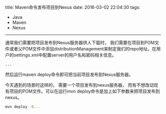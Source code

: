 title: Maven命令发布项目到Nexus
date: 2016-03-02 22:04:30
tags:
- Java
- Maven
- Nexus
---

通常我们需要把项目发布到Nexus服务器供人下载时， 我们需要在项目到POM文件或者父POM文件中添加distributionManagement来制定我们的repo地址。在用户的settings.xml中配置server的用户名和密码相关信息。
``` xml
...
```
然后运行maven deploy命令即可把当前项目发布到Nexus服务器。

今天遇到的场景时这样的， 需要一个项目发布到nexus服务器， 而有不想改动现有项目的POM文件。可以在运行mvn deploy命令是加上如下参数来把项目发布到nexus。

``` bash
mvn deploy -D...
```

